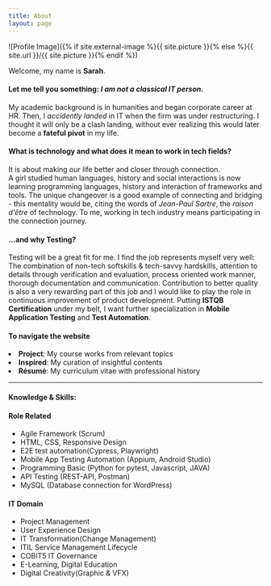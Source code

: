 ```yaml
---
title: About
layout: page
---
```

![Profile Image]({% if site.external-image %}{{ site.picture }}{% else %}{{ site.url }}/{{ site.picture }}{% endif %})


Welcome, my name is <strong>Sarah</strong>. 
<br>

<h4>Let me tell you something: <i>I am not a classical IT person.</i></h4>
<p>My academic background is in humanities and began corporate career at HR. Then, I <i>accidently landed</i> in IT when the firm was under restructuring. I thought it will only be a clash landing, without ever realizing this would later become a <strong>fateful pivot</strong> in my life.</p>

<h4>What is technology and what does it mean to work in tech fields?</h4>
<p>It is about making our life better and closer through connection. 
<br>A girl studied human languages, history and social interactions is now learning programming languages, history and interaction of frameworks and tools. The unique changeover is a good example of connecting and bridging - this mentality would be, citing the words of <i>Jean-Paul Sartre</i>, the <i>raison d'être</i> of technology. To me, working in tech industry means participating in the connection journey.</p>

<h4> ...and why Testing?</h4>
<p>Testing will be a great fit for me. I find the job represents myself very well: The combination of non-tech softskills & tech-savvy hardskills, attention to details through verification and evaluation, process oriented work manner, thorough documentation and communication. Contribution to better quality is also a very rewarding part of this job and I would like to play the role in continuous improvement of product development. Putting <strong>ISTQB Certification</strong> under my belt, I want further specialization in <strong>Mobile Application Testing</strong> and <strong>Test Automation</strong>.</p>

<h4>To navigate the website</h4>
<li> <strong>Project</strong>: My course works from relevant topics</li>
<li> <strong>Inspired</strong>: My curation of insightful contents </li>
<li> <strong>Résumé</strong>: My curriculum vitae with professional history</li>


---
<h4>Knowledge & Skills:</h4>

<h4>Role Related</h4>

<ul class="skill-list">
	<li>Agile Framework (Scrum)</li>
	<li>HTML, CSS, Responsive Design</li>
	<li>E2E test automation(Cypress, Playwright)</li>
	<li>Mobile App Testing Automation (Appium, Android Studio)</li>
	<li>Programming Basic (Python for pytest, Javascript, JAVA)</li>
	<li>API Testing (REST-API, Postman)</li>
	<li>MySQL (Database connection for WordPress)</li>
</ul>

<h4>IT Domain</h4>

<ul class="skill-list">
	<li>Project Management</li>
	<li>User Experience Design</li>
	<li>IT Transformation(Change Management)</li>
	<li>ITIL Service Management Lifecycle</li>
	<li>COBIT5 IT Governance</li>
	<li>E-Learning, Digital Education</li>
	<li>Digital Creativity(Graphic & VFX)</li>
</ul>



<!-- <h5>Mobile Working & Collaboration Tools</h5>

<ul class="skill-list">
	<li>Microsoft Office365 Suites (TEAMS, OneDrive)</li>
	<li>Atlassian Jira (Digital Kanban, Bug Tracking)</li>
	<li>GitHub (Version Controlling and Collaboration)</li>
	<li>Jenkins & Docker (Basic Knowledge in CI&CD concept)</li>
	<li>Slack (Team Communication)</li>
</ul> -->

<!-- <h2>Digital Creativity</h2>

<ul class="skill-list">
	<li>Product Development & Design Thinking (UX Design)</li>
	<li>Visual Communication Design (Adobe Creative Suites)</li>
	<li>Video Editing & Animation(Davinci Resolve 17, Movavi, Hitfilm Express)</li>
</ul>
 -->


<!-- Moreover, I am very convinced that on top of the required technical hard skills in software development and testing, my transferrable skills which have been gained throughout my past tack of professional experiences will add significant values to the future projects. -->

<!-- that how the wheels are moving in phase by phase approach and the inter-dependencies between roles, deliverables and artifacts.  -->

<!-- <p>Being a global nomad, coming from Far-East to West has been shaping my personality of eagering to explore different fields, working hard, learning immensely, taking risks and responsibilities of the consequences. This is derived from my upbringing: Raised in the city Seoul, then a couple years during mid-teen, exposure to countries in South Pacific. Later spent high school and college years in a southern port city Busan, as a student had international encounters in Australia and Europe. After the study, came back to Seoul and then made all the way to Germany. The international and intercultural living, learning and working experiences will bring critical value into the most dynamic and diverse field like technology.</p> -->


<!-- <p>While working in IT&D area, I have realized that information technology is a fascinating area. Here I could learn the process driven IT project and change management. In the meantime the thirst was growing for more tech-savvy topics and I took a sabbatical break to allow myself enough time and environment for reshaping the career path. </p> -->
